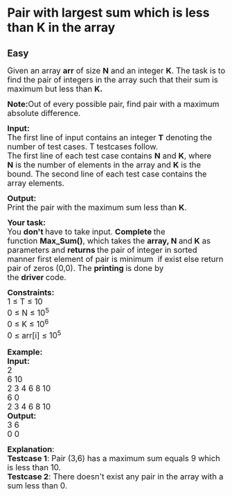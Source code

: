 # Pair with largest sum which is less than K in the array
## Easy
<div class="problems_problem_content__Xm_eO"><p><span style="font-size: 18px;">Given an array&nbsp;<strong>arr</strong>&nbsp;of size&nbsp;<strong>N</strong>&nbsp;and an integer&nbsp;<strong>K</strong>.&nbsp;The task is to find the pair of integers in the array such that their sum is maximum but less than&nbsp;<strong>K.</strong></span></p>
<p><span style="font-size: 18px;"><strong>Note:</strong>Out of every possible pair, find pair with a maximum absolute difference.</span></p>
<p><span style="font-size: 18px;"><strong>Input:</strong><br>The first line of input contains an integer&nbsp;<strong>T</strong>&nbsp;denoting the number of test cases. T testcases follow.<br>The first line of each test case contains <strong>N</strong>&nbsp;and <strong>K</strong>, where <strong>N</strong>&nbsp;is the number of elements in the array and <strong>K</strong>&nbsp;is the bound. The second line of each test case contains the array elements.</span></p>
<p><span style="font-size: 18px;"><strong>Output:</strong><br>Print the pair with the&nbsp;maximum sum less than <strong>K</strong>.</span></p>
<p><span style="font-size: 18px;"><strong>Your task:</strong></span><br><span style="font-size: 18px;">You <strong>don't </strong>have to take input. <strong>Complete </strong>the function&nbsp;<strong>Max_Sum()</strong>, which takes the <strong>array, N </strong>and<strong> K</strong> as parameters&nbsp;and&nbsp;<strong>returns&nbsp;</strong>the pair of integer in sorted manner first element of pair is minimum&nbsp; if exist else return pair of zeros (0,0). The <strong>printing</strong><strong>&nbsp;</strong>is done by the&nbsp;<strong>driver</strong><strong>&nbsp;</strong>code.&nbsp;</span></p>
<p><span style="font-size: 18px;"><strong>Constraints:</strong><br>1 ≤ T ≤ 10<br>0 ≤ N&nbsp;≤ 10<sup>5</sup><br>0 ≤ K&nbsp;≤ 10<sup>6</sup><br>0 ≤ arr[i]&nbsp;≤ 10<sup>5</sup></span><br><br><span style="font-size: 18px;"><strong>Example:</strong></span><br><span style="font-size: 18px;"><strong>Input:</strong><br>2<br>6 10<br>2 3 4 6 8 10<br>6 0<br>2 3 4 6 8 10</span><br><span style="font-size: 18px;"><strong>Output:</strong><br>3 6<br>0 0</span></p>
<p><span style="font-size: 18px;"><strong>Explanation</strong>:<br><strong>Testcase 1</strong>: Pair (3,6) has a maximum sum equals 9 which is less than 10.<br><strong>Testcase 2</strong>: There doesn't exist any pair in the array with a sum less than 0.</span></p></div>